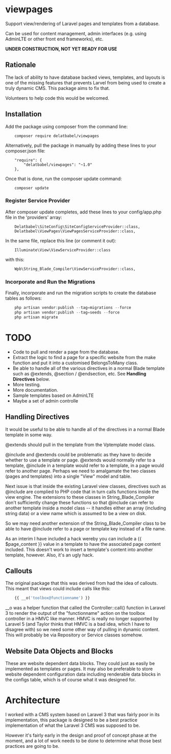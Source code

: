 # viewpages

Support view/rendering of Laravel pages and templates from a database.

Can be used for content management, admin interfaces (e.g. using AdminLTE or other
front end frameworks), etc.

**UNDER CONSTRUCTION, NOT YET READY FOR USE**

## Rationale

The lack of ability to have database backed views, templates, and layouts is one of the
missing features that prevents Larvel from being used to create a truly dynamic CMS.  This
package aims to fix that.

Volunteers to help code this would be welcomed.

## Installation

Add the package using composer from the command line:

```
    composer require delatbabel/viewpages
```

Alternatively, pull the package in manually by adding these lines to your composer.json file:

```
    "require": {
        "delatbabel/viewpages": "~1.0"
    },
```

Once that is done, run the composer update command:

```
    composer update
```

### Register Service Provider

After composer update completes, add these lines to your config/app.php file in the 'providers' array:

```
    Delatbabel\SiteConfig\SiteConfigServiceProvider::class,
    Delatbabel\ViewPages\ViewPagesServiceProvider::class,
```

In the same file, replace this line (or comment it out):

```
    Illuminate\View\ViewServiceProvider::class
```

with this:

```
    Wpb\String_Blade_Compiler\ViewServiceProvider::class,
```

### Incorporate and Run the Migrations

Finally, incorporate and run the migration scripts to create the database tables as follows:

```php
    php artisan vendor:publish --tag=migrations --force
    php artisan vendor:publish --tag=seeds --force
    php artisan migrate
```

# TODO

* Code to pull and render a page from the database.
* Extract the logic to find a page for a specific website from the make function and put
  it into a customised BelongsToMany class.
* Be able to handle all of the various directives in a normal Blade template
  such as @extends, @section / @endsection, etc.  See **Handling Directives** below.
* More testing.
* More documentation.
* Sample templates based on AdminLTE
* Maybe a set of admin controlle

## Handling Directives

It would be useful to be able to handle all of the directives in a normal Blade
template in some way.

@extends should pull in the template from the Vptemplate model class.

@include and @extends could be problematic as they have to decide whether to use a template
or page.  @extends would normally refer to a template, @include in a template would refer
to a template, in a page would refer to another page.  Perhaps we need to amalgamate the two
classes (pages and templates) into a single "View" model and table.

Next issue is that inside the existing Laravel view classes, directives such as @include are
complied to PHP code that in turn calls functions inside the view engine.  The extensions to
these classes in String_Blade_Compiler don't sufficiently change these functions so that
@include can refer to another template inside a model class -- it handles either an array
(including string data) or a view name which is assumed to be a view on disk.

So we may need another extension of the String_Blade_Compiler class to be able to have
@include refer to a page or template key instead of a file name.

As an interim I have included a hack wereby you can include a {{ $page_content }} value
in a template to have the associated page content included.  This doesn't work to insert
a template's content into another template, however.  Also, it's an ugly hack.

## Callouts

The original package that this was derived from had the idea of callouts.  This meant that
views could include calls like this:

```php
    {{ __o('toolbox@functionname') }}
```

__o was a helper function that called the Controller::call() function in Laravel 3 to render
the output of the "functionname" action on the toolbox controller in a HMVC like manner.  HMVC
is really no longer supported by Laravel 5 (and Taylor thinks that HMVC is a bad idea, which
I have to disagree with) so we need some other way of pulling in dynamic content.  This will
probably be via Repository or Service classes somehow.

## Website Data Objects and Blocks

These are website dependent data blocks.  They could just as easily be implemented as templates
or pages.  It may also be preferable to store website dependent configuration data including
renderable data blocks in the configs table, which is of course what it was designed for.

# Architecture

I worked with a CMS system based on Laravel 3 that was fairly poor in its implementation,
this package is designed to be a best practice implementation of what the Laravel 3 CMS
was supposed to be.

However it's fairly early in the design and proof of concept phase at the moment, and a lot
of work needs to be done to determine what those best practices are going to be.
